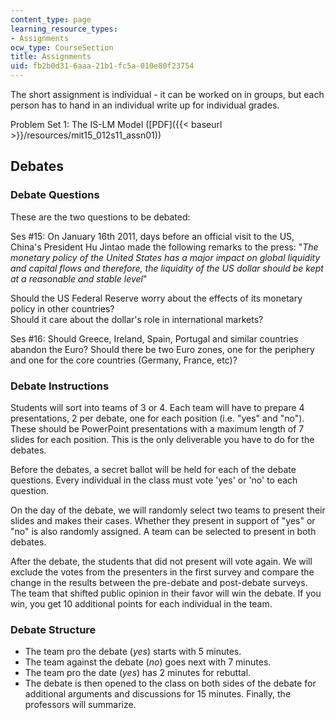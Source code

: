 ```yaml
---
content_type: page
learning_resource_types:
- Assignments
ocw_type: CourseSection
title: Assignments
uid: fb2b0d31-6aaa-21b1-fc5a-010e80f23754
---
```


The short assignment is individual - it can be worked on in groups, but each person has to hand in an individual write up for individual grades.

Problem Set 1: The IS-LM Model ([PDF]({{< baseurl >}}/resources/mit15_012s11_assn01))

Debates
-------

### Debate Questions

These are the two questions to be debated:

Ses #15: On January 16th 2011, days before an official visit to the US, China's President Hu Jintao made the following remarks to the press: "_The monetary policy of the United States has a major impact on global liquidity and capital flows and therefore, the liquidity of the US dollar should be kept at a reasonable and stable level_"

Should the US Federal Reserve worry about the effects of its monetary policy in other countries?  
Should it care about the dollar's role in international markets?

Ses #16: Should Greece, Ireland, Spain, Portugal and similar countries abandon the Euro? Should there be two Euro zones, one for the periphery and one for the core countries (Germany, France, etc)?

### Debate Instructions

Students will sort into teams of 3 or 4. Each team will have to prepare 4 presentations, 2 per debate, one for each position (i.e. "yes" and "no"). These should be PowerPoint presentations with a maximum length of 7 slides for each position. This is the only deliverable you have to do for the debates.

Before the debates, a secret ballot will be held for each of the debate questions. Every individual in the class must vote 'yes' or 'no' to each question.

On the day of the debate, we will randomly select two teams to present their slides and makes their cases. Whether they present in support of "yes" or "no" is also randomly assigned. A team can be selected to present in both debates.

After the debate, the students that did not present will vote again. We will exclude the votes from the presenters in the first survey and compare the change in the results between the pre-debate and post-debate surveys. The team that shifted public opinion in their favor will win the debate. If you win, you get 10 additional points for each individual in the team.

### Debate Structure

*   The team pro the debate (_yes_) starts with 5 minutes.
*   The team against the debate (_no_) goes next with 7 minutes.
*   The team pro the date (_yes_) has 2 minutes for rebuttal.
*   The debate is then opened to the class on both sides of the debate for additional arguments and discussions for 15 minutes. Finally, the professors will summarize.